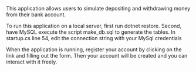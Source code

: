 This application allows users to simulate depositing and withdrawing money
from their bank account.

To run this application on a local server, first run dotnet restore.
Second, have MySQL execute the script make_db.sql to generate the tables.
In startup.cs line 54, edit the connection string with your MySql credentials

When the application is running, register your account by clicking on the link
and filling out the form. Then your account will be created and you can interact with it
freely.
